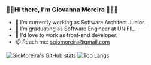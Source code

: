 ### 👋🏽Hi there, I'm Giovanna Moreira 👩🏽‍💻


- 🔭 I’m currently working as Software Architect Junior.
- 🌱 I’m graduating as Software Engineer at UNIFIL.
- 👯 I'd love to work as front-end developer.
- 📫 Reach me: sgiomoreira@gmail.com

[![GioMoreira's GitHub stats](https://github-readme-stats.vercel.app/api?username=GioMoreira&count_private=true&show_icons=true&theme=tokyonight)](https://github.com/GioMoreira/github-readme-stats)
[![Top Langs](https://github-readme-stats.vercel.app/api/top-langs/?username=GioMoreira&layout=compact&theme=tokyonight)](https://github.com/GioMoreira/github-readme-stats)
